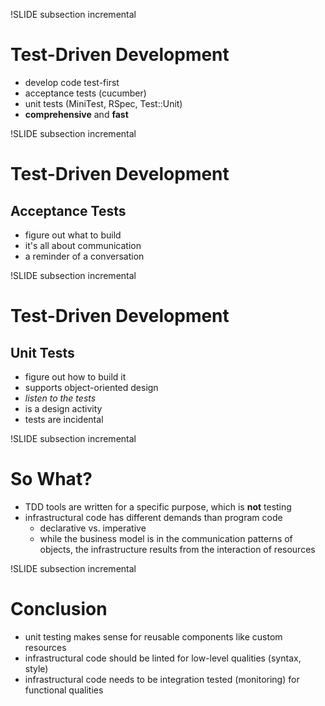 !SLIDE subsection incremental

# Test-Driven Development #

* develop code test-first
* acceptance tests (cucumber)
* unit tests (MiniTest, RSpec, Test::Unit)
* **comprehensive** and **fast**

!SLIDE subsection incremental

# Test-Driven Development #
## Acceptance Tests ##

* figure out what to build
* it's all about communication
* a reminder of a conversation

!SLIDE subsection incremental

# Test-Driven Development #
## Unit Tests ##

* figure out how to build it
* supports object-oriented design
* *listen to the tests*
* is a design activity
* tests are incidental

!SLIDE subsection incremental

# So What? #

* TDD tools are written for a specific purpose, which is **not** testing
* infrastructural code has different demands than program code
  * declarative vs. imperative
  * while the business model is in the communication patterns of objects,
    the infrastructure results from the interaction of resources

!SLIDE subsection incremental

# Conclusion #

* unit testing makes sense for reusable components like custom resources
* infrastructural code should be linted for low-level qualities (syntax, style)
* infrastructural code needs to be integration tested (monitoring) for
  functional qualities
